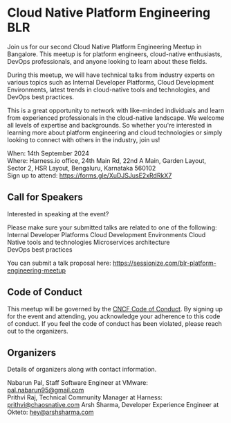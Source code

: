 # Cloud Native Platform Engineering BLR

Join us for our second Cloud Native Platform Engineering Meetup in Bangalore. This meetup is for platform engineers, cloud-native enthusiasts, DevOps professionals, and anyone looking to learn about these fields.

During this meetup, we will have technical talks from industry experts on various topics such as Internal Developer Platforms, Cloud Development Environments, latest trends in cloud-native tools and technologies, and DevOps best practices.

This is a great opportunity to network with like-minded individuals and learn from experienced professionals in the cloud-native landscape. We welcome all levels of expertise and backgrounds. So whether you're interested in learning more about platform engineering and cloud technologies or simply looking to connect with others in the industry, join us!

When: 14th September 2024  
Where: Harness.io office, 24th Main Rd, 22nd A Main, Garden Layout, Sector 2, HSR Layout, Bengaluru, Karnataka 560102  
Sign up to attend: https://forms.gle/XuDJSJusE2xRdRkX7

## Call for Speakers

Interested in speaking at the event?

Please make sure your submitted talks are related to one of the following:  
Internal Developer Platforms
Cloud Development Environments
Cloud Native tools and technologies
Microservices architecture  
DevOps best practices

You can submit a talk proposal here: https://sessionize.com/blr-platform-engineering-meetup

## Code of Conduct

This meetup will be governed by the [CNCF Code of Conduct](https://github.com/cncf/foundation/blob/main/code-of-conduct.md). By signing up for the event and attending, you acknowledge your adherence to this code of conduct. If you feel the code of conduct has been violated, please reach out to the organizers.

## Organizers

Details of organizers along with contact information.

Nabarun Pal, Staff Software Engineer at VMware: pal.nabarun95@gmail.com  
Prithvi Raj, Technical Community Manager at Harness: prithvi@chaosnative.com
Arsh Sharma, Developer Experience Engineer at Okteto: hey@arshsharma.com
